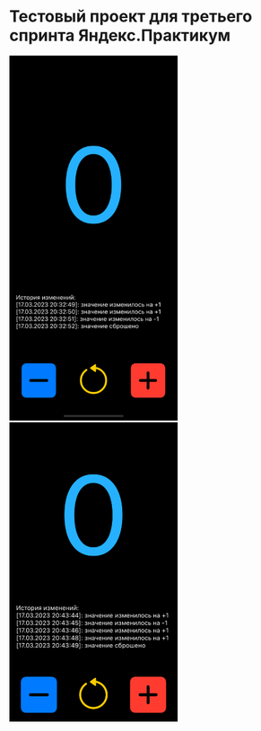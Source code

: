 # Тестовый проект для третьего спринта Яндекс.Практикум
<img src="/Screenshots/Simulator Screen Shot - iPhone 14 Pro - 2023-03-17 at 20.37.35.png" alt="App Screenshot Iphone 14 Pro" title="App Screenshot Iphone 14 Pro" style="width: 300px">
<img src="/Screenshots/Simulator Screen Shot - iPhone SE (3rd generation) - 2023-03-17 at 20.43.56.png" alt="App Screenshot Iphone SE" title="App Screenshot Iphone SE" style="width: 300px">
